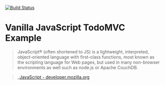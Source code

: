 [![Build Status](https://travis-demo.danishkhan.org/nick/js-demo.svg?token=xCcPe4zcz6X3DWnFxuH9&branch=master)](https://travis-demo.danishkhan.org/nick/js-demo)

# Vanilla JavaScript TodoMVC Example

> JavaScript® (often shortened to JS) is a lightweight, interpreted, object-oriented language with first-class functions, most known as the scripting language for Web pages, but used in many non-browser environments as well such as node.js or Apache CouchDB.

> _[JavaScript - developer.mozilla.org](http://developer.mozilla.org/en-US/docs/JavaScript)

